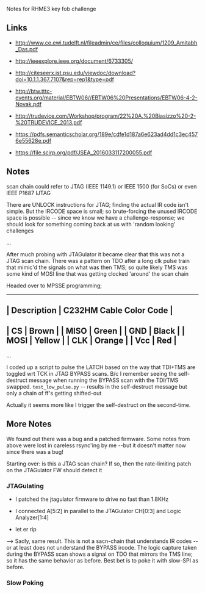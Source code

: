 Notes for RHME3 key fob challenge

## Links

* http://www.ce.ewi.tudelft.nl/fileadmin/ce/files/colloquium/1209_Amitabh_Das.pdf

* http://ieeexplore.ieee.org/document/6733305/

* http://citeseerx.ist.psu.edu/viewdoc/download?doi=10.1.1.367.7107&rep=rep1&type=pdf

* http://btw.tttc-events.org/material/EBTW06//EBTW06%20Presentations/EBTW06-4-2-Novak.pdf

* http://trudevice.com/Workshop/program/22%20A.%20Biasizzo%20-2-%20TRUDEVICE_2013.pdf

* https://pdfs.semanticscholar.org/189e/cdfe1d187a6e623ad4dd1c3ec4576e55628e.pdf

* https://file.scirp.org/pdf/JSEA_2016033117200055.pdf



## Notes

scan chain could refer to JTAG (IEEE 1149.1) or IEEE 1500 (for SoCs) or even  IEEE P1687 IJTAG

There are UNLOCK instructions for JTAG; finding the actual IR code isn't simple. But the IRCODE space is small; so brute-forcing the unused IRCODE space is possible -- since we know we have a challenge-response; we should look for something coming back at us with 'random looking' challenges

...

After much probing with JTAGulator it became clear that this was not a JTAG scan chain. There was a pattern on TDO after a long clk pulse train that mimic'd the signals on what was then TMS; so quite likely TMS was some kind of MOSI line that was getting clocked 'around' the scan chain

Headed over to MPSSE programming;

-----------------------------------------
| Description | C232HM Cable Color Code |
-----------------------------------------
| CS          | Brown                   |
| MISO        | Green                   |
| GND         | Black                   |
| MOSI        | Yellow                  |
| CLK         | Orange                  |
| Vcc         | Red                     |
-----------------------------------------

...

I coded up a script to pulse the LATCH based on the way that TDI+TMS are toggled wrt TCK in JTAG BYPASS scans. B/c I remember seeing the self-destruct message when running the BYPASS scan with the TDI/TMS swapped. `test_low_pulse.py` -- results in the self-destruct message but only a chain of ff's getting shifted-out

Actually it seems more like I trigger the self-destruct on the second-time.

## More Notes

We found out there was a bug and a patched firmware. Some notes from above were lost in careless rsync'ing by me --but it doesn't matter now since there was a bug!

Starting over: is this a JTAG scan chain? If so, then the rate-limiting patch on the JTAGulator FW should detect it

### JTAGulating

* I patched the jtagulator firmware to drive no fast than 1.8KHz

* I connected A[5:2] in parallel to the JTAGulator CH[0:3] and Logic Analyzer[1:4] 

* let er rip

--> Sadly, same result. This is not a sacn-chain that understands IR codes -- or at least does not understand the BYPASS ircode. The logic capture taken during the BYPASS scan shows a signal on TDO that mirrors the TMS line; so it has the same behavior as before. Best bet is to poke it with slow-SPI as before.

### Slow Poking

